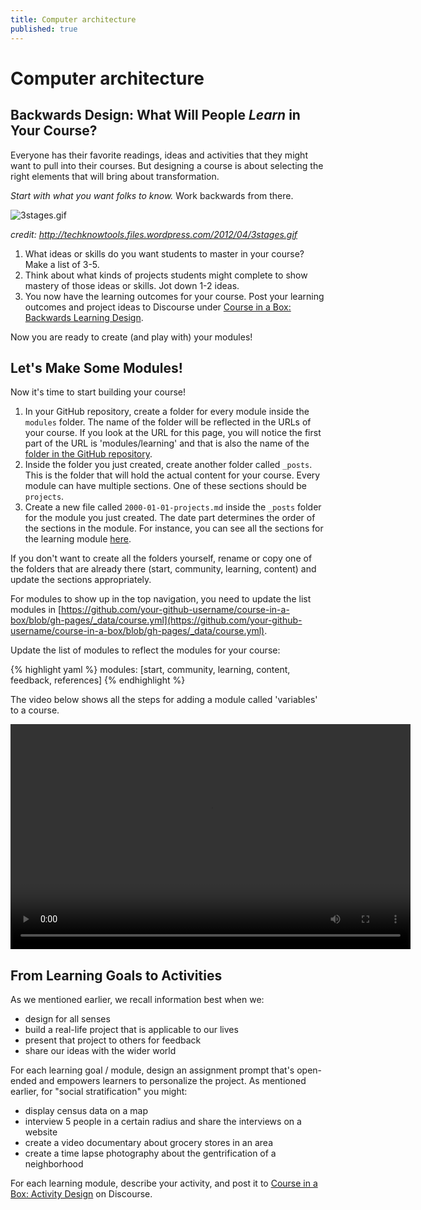 ```yaml
---
title: Computer architecture
published: true
---
```


# Computer architecture

## Backwards Design: What Will People *Learn* in Your Course?
Everyone has their favorite readings, ideas and activities that they might want to pull into their courses. But designing a course is about selecting the right elements that will bring about transformation. 

*Start with what you want folks to know.* Work backwards from there. 

![3stages.gif]({{site.baseurl}}/img/3stages.gif)

*credit: http://techknowtools.files.wordpress.com/2012/04/3stages.gif*


1. What ideas or skills do you want students to master in your course? Make a list of 3-5. 
2. Think about what kinds of projects students might complete to show mastery of those ideas or skills. Jot down 1-2 ideas.
3. You now have the learning outcomes for your course. Post your learning outcomes and project ideas to Discourse under [Course in a Box: Backwards Learning Design](http://community.p2pu.org/t/course-in-a-box-backwards-learning-design/1224).

Now you are ready to create (and play with) your modules!

## Let's Make Some Modules!

Now it's time to start building your course! 

1. In your GitHub repository, create a folder for every module inside the `modules` folder. The name of the folder will be reflected in the URLs of your course. If you look at the URL for this page, you will notice the first part of the URL is 'modules/learning' and that is also the name of the [folder in the GitHub repository](https://github.com/p2pu/course-in-a-box/tree/gh-pages/modules/learning/).
1. Inside the folder you just created, create another folder called `_posts`. This is the folder that will hold the actual content for your course. Every module can have multiple sections. One of these sections should be `projects`.
1. Create a new file called `2000-01-01-projects.md` inside the `_posts` folder for the module you just created. The date part determines the order of the sections in the module. For instance, you can see all the sections for the learning module [here](https://github.com/p2pu/course-in-a-box/tree/gh-pages/modules/learning/_posts).

If you don't want to create all the folders yourself, rename or copy one of the folders that are already there (start, community, learning, content) and update the sections appropriately.

For modules to show up in the top navigation, you need to update the list modules in [https://github.com/your-github-username/course-in-a-box/blob/gh-pages/_data/course.yml](https://github.com/your-github-username/course-in-a-box/blob/gh-pages/_data/course.yml).

Update the list of modules to reflect the modules for your course:

{% highlight yaml %}
modules: [start, community, learning, content, feedback, references]
{% endhighlight %}

The video below shows all the steps for adding a module called 'variables' to a course.

<video src="{{site.baseurl}}/img/add-module.webm" width="640" height="360" controls></video>

## From Learning Goals to Activities
As we mentioned earlier, we recall information best when we:

- design for all senses
- build a real-life project that is applicable to our lives
- present that project to others for feedback
- share our ideas with the wider world

For each learning goal / module, design an assignment prompt that's open-ended and empowers learners to personalize the project. As mentioned earlier, for "social stratification" you might:

- display census data on a map
- interview 5 people in a certain radius and share the interviews on a website
- create a video documentary about grocery stores in an area
- create a time lapse photography about the gentrification of a neighborhood

For each learning module, describe your activity, and post it to [Course in a Box: Activity Design](http://community.p2pu.org/t/course-in-a-box-activity-design/1225) on Discourse. 
